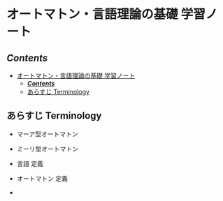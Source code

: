 # オートマトン・言語理論の基礎	学習ノート



## ***Contents***

- [オートマトン・言語理論の基礎	学習ノート](#オートマトン言語理論の基礎学習ノート)
  - [***Contents***](#contents)
  - [あらすじ	Terminology](#あらすじterminology)



## あらすじ	Terminology



- マーア型オートマトン
- ミーリ型オートマトン



- 言語 定義

-  オートマトン 定義
- 

